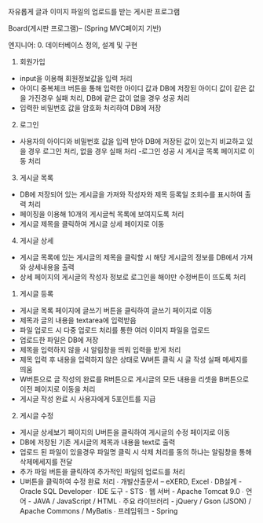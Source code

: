 자유롭게 글과 이미지 파일의 업로드를 받는 게시판 프로그램

Board(게시판 프로그램)– (Spring MVC페이지 기반)

엔지니어:
0. 데이터베이스 정의, 설계 및 구현

1. 회원가입
- input을 이용해 회원정보값을 입력 처리
- 아이디 중복체크 버튼을 통해 입력한 아이디 값과 DB에 저장된 아이디 값이 같은 값을 가진경우 실패 처리, DB에 같은 값이 없을 경우 성공 처리
- 입력한 비밀번호 값을 암호화 처리하여 DB에 저장

2. 로그인
- 사용자의 아이디와 비밀번호 값을 입력 받아 DB에 저장된 값이 있는지 비교하고 있을 경우 로그인 처리, 없을 경우 실패 처리
-로그인 성공 시 게시글 목록 페이지로 이동 처리

3. 게시글 목록
- DB에 저장되어 있는 게시글을 가져와 작성자와 제목 등록일 조회수를 표시하여 출력 처리
- 페이징을 이용해 10개의 게시글씩 목록에 보여지도록 처리
- 게시글 제목을 클릭하여 게시글 상세 페이지로 이동

4. 게시글 상세
- 게시글 목록에 있는 게시글의 제목을 클릭할 시 해당 게시글의 정보를 DB에서 가져와 상세내용을 출력
- 상세 페이지의 게시글의 작성자 정보로 로그인을 해야만 수정버튼이 뜨도록 처리

1. 게시글 등록
- 게시글 목록 페이지에 글쓰기 버튼을 클릭하여 글쓰기 페이지로 이동
- 제목과 글의 내용을 textarea에 입력받음
- 파일 업로드 시 다중 업로드 처리를 통한 여러 이미지 파일을 업로드
- 업로드한 파일은 DB에 저장
- 제목을 입력하지 않을 시 알림창을 띄워 입력을 받게 처리
- 제목 입력 후 내용을 입력하지 않은 상태로 W버튼 클릭 시 글 작성 실패 메세지를 띄움
- W버튼으로 글 작성의 완료를 R버튼으로 게시글의 모든 내용을 리셋을 B버튼으로 이전 페이지로 이동을 처리
- 게시글 작성 완료 시 사용자에게 5포인트를 지급

2. 게시글 수정
- 게시글 상세보기 페이지의 U버튼을 클릭하여 게시글의 수정 페이지로 이동
- DB에 저장된 기존 게시글의 제목과 내용을 text로 출력
- 업로드 된 파일이 있을경우 파일명 클릭 시 삭제 처리를 동의 하냐는 알림창을 통해 삭제메세지를 전달
- 추가 파일 버튼을 클릭하여 추가적인 파일의 업로드를 처리
- U버튼을 클릭하여 수정 완료 처리
∙ 개발산출문서 – eXERD, Excel
∙ DB설계 - Oracle SQL Developer
∙ IDE 도구 - STS
∙ 웹 서버 - Apache Tomcat 9.0
∙ 언어 - JAVA / JavaScript / HTML
∙ 주요 라이브러리 - jQuery / Gson (JSON) / Apache Commons / MyBatis 
∙ 프레임워크 - Spring

